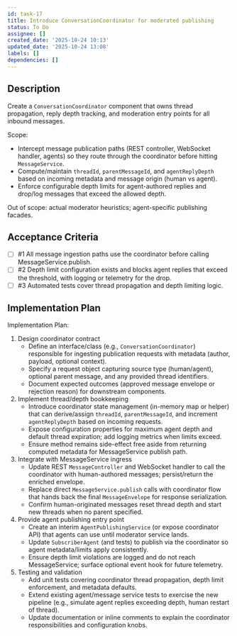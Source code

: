 ```yaml
---
id: task-17
title: Introduce ConversationCoordinator for moderated publishing
status: To Do
assignee: []
created_date: '2025-10-24 10:13'
updated_date: '2025-10-24 13:08'
labels: []
dependencies: []
---
```


## Description

<!-- SECTION:DESCRIPTION:BEGIN -->
Create a `ConversationCoordinator` component that owns thread propagation, reply depth tracking, and moderation entry points for all inbound messages.

Scope:
- Intercept message publication paths (REST controller, WebSocket handler, agents) so they route through the coordinator before hitting `MessageService`.
- Compute/maintain `threadId`, `parentMessageId`, and `agentReplyDepth` based on incoming metadata and message origin (human vs agent).
- Enforce configurable depth limits for agent-authored replies and drop/log messages that exceed the allowed depth.

Out of scope: actual moderator heuristics; agent-specific publishing facades.
<!-- SECTION:DESCRIPTION:END -->

## Acceptance Criteria
<!-- AC:BEGIN -->
- [ ] #1 All message ingestion paths use the coordinator before calling MessageService.publish.
- [ ] #2 Depth limit configuration exists and blocks agent replies that exceed the threshold, with logging or telemetry for the drop.
- [ ] #3 Automated tests cover thread propagation and depth limiting logic.
<!-- AC:END -->

## Implementation Plan

<!-- SECTION:PLAN:BEGIN -->
Implementation Plan:
1. Design coordinator contract
   - Define an interface/class (e.g., `ConversationCoordinator`) responsible for ingesting publication requests with metadata (author, payload, optional context).
   - Specify a request object capturing source type (human/agent), optional parent message, and any provided thread identifiers.
   - Document expected outcomes (approved message envelope or rejection reason) for downstream components.
2. Implement thread/depth bookkeeping
   - Introduce coordinator state management (in-memory map or helper) that can derive/assign `threadId`, `parentMessageId`, and increment `agentReplyDepth` based on incoming requests.
   - Expose configuration properties for maximum agent depth and default thread expiration; add logging metrics when limits exceed.
   - Ensure method remains side-effect free aside from returning computed metadata for MessageService publish path.
3. Integrate with MessageService ingress
   - Update REST `MessageController` and WebSocket handler to call the coordinator with human-authored messages; persist/return the enriched envelope.
   - Replace direct `MessageService.publish` calls with coordinator flow that hands back the final `MessageEnvelope` for response serialization.
   - Confirm human-originated messages reset thread depth and start new threads when no parent specified.
4. Provide agent publishing entry point
   - Create an interim `AgentPublishingService` (or expose coordinator API) that agents can use until moderator service lands.
   - Update `SubscriberAgent` (and tests) to publish via the coordinator so agent metadata/limits apply consistently.
   - Ensure depth limit violations are logged and do not reach MessageService; surface optional event hook for future telemetry.
5. Testing and validation
   - Add unit tests covering coordinator thread propagation, depth limit enforcement, and metadata defaults.
   - Extend existing agent/message service tests to exercise the new pipeline (e.g., simulate agent replies exceeding depth, human restart of thread).
   - Update documentation or inline comments to explain the coordinator responsibilities and configuration knobs.
<!-- SECTION:PLAN:END -->
